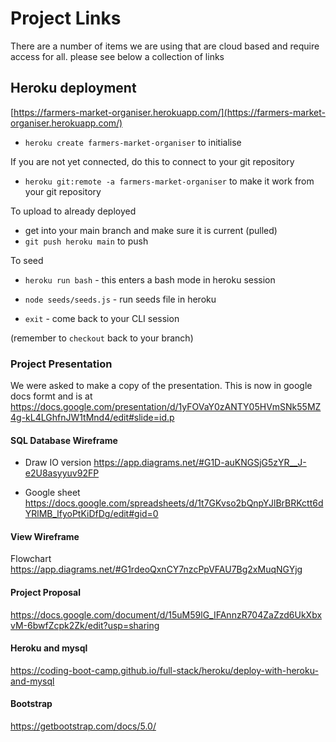 # Project Links

There are a number of items we are using that are cloud based and require access for all. please see below a collection of links

## Heroku deployment
[https://farmers-market-organiser.herokuapp.com/](https://farmers-market-organiser.herokuapp.com/) 

- `heroku create farmers-market-organiser` to initialise

If you are not yet connected, do this to connect to your git repository
- `heroku git:remote -a farmers-market-organiser` to make it work from your git repository

To upload to already deployed
- get into your main branch and make sure it is current (pulled)
- `git push heroku main` to push

To seed

- `heroku run bash` - this enters a bash mode in heroku session

- `node seeds/seeds.js` - run seeds file in heroku

- `exit` - come back to your CLI session

(remember to `checkout` back to your branch)

### Project Presentation
We were asked to make a copy of the presentation. This is now in google docs formt and is at
https://docs.google.com/presentation/d/1yFOVaY0zANTY05HVmSNk55MZ4g-kL4LGhfnJW1tMnd4/edit#slide=id.p

#### SQL Database Wireframe
- Draw IO version
https://app.diagrams.net/#G1D-auKNGSjG5zYR__J-e2U8asyyuv92FP

- Google sheet
https://docs.google.com/spreadsheets/d/1t7GKvso2bQnpYJlBrBRKctt6dYRlMB_lfyoPtKiDfDg/edit#gid=0

#### View Wireframe
Flowchart https://app.diagrams.net/#G1rdeoQxnCY7nzcPpVFAU7Bg2xMuqNGYjg


#### Project Proposal
https://docs.google.com/document/d/15uM59lG_IFAnnzR704ZaZzd6UkXbxvM-6bwfZcpk2Zk/edit?usp=sharing

#### Heroku and mysql
https://coding-boot-camp.github.io/full-stack/heroku/deploy-with-heroku-and-mysql

#### Bootstrap
https://getbootstrap.com/docs/5.0/
